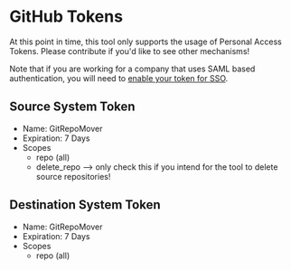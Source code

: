 # GitHub Tokens

At this point in time, this tool only supports the usage of Personal Access Tokens. Please contribute if you'd like to see other mechanisms!

Note that if you are working for a company that uses SAML based authentication, you will need to [enable your token for SSO](https://docs.github.com/en/enterprise-cloud@latest/authentication/authenticating-with-saml-single-sign-on/authorizing-a-personal-access-token-for-use-with-saml-single-sign-on).

## Source System Token

* Name: GitRepoMover
* Expiration: 7 Days
* Scopes
    * repo (all)
    * delete_repo --> only check this if you intend for the tool to delete source repositories!

## Destination System Token

* Name: GitRepoMover
* Expiration: 7 Days
* Scopes
    * repo (all)    